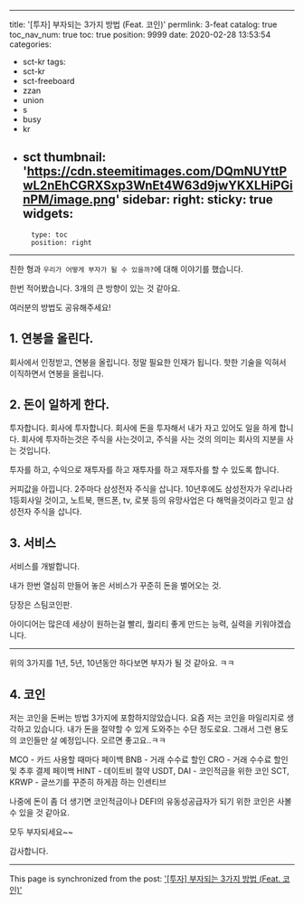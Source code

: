 
---
title: '[투자] 부자되는 3가지 방법 (Feat. 코인)'
permlink: 3-feat
catalog: true
toc_nav_num: true
toc: true
position: 9999
date: 2020-02-28 13:53:54
categories:
- sct-kr
tags:
- sct-kr
- sct-freeboard
- zzan
- union
- s
- busy
- kr
- sct
thumbnail: 'https://cdn.steemitimages.com/DQmNUYttPwL2nEhCGRXSxp3WnEt4W63d9jwYKXLHiPGinPM/image.png'
sidebar:
    right:
        sticky: true
widgets:
    -
        type: toc
        position: right
---


친한 형과  `우리가 어떻게 부자가 될 수 있을까?`에 대해 이야기를 했습니다.

한번 적어봤습니다. 3개의 큰 방향이 있는 것 같아요.

여러분의 방법도 공유해주세요!

## 1. 연봉을 올린다.

회사에서 인정받고, 연봉을 올립니다. 정말 필요한 인재가 됩니다. 핫한 기술을 익혀서 이직하면서 연봉을 올립니다.

## 2. 돈이 일하게 한다.

투자합니다. 회사에 투자합니다. 회사에 돈을 투자해서 내가 자고 있어도 일을 하게 합니다. 회사에 투자하는것은 주식을 사는것이고, 주식을 사는 것의 의미는 회사의 지분을 사는 것입니다.

투자를 하고, 수익으로 재투자를 하고 재투자를 하고 재투자를 할 수 있도록 합니다. 

커피값을 아낍니다. 2주마다 삼성전자 주식을 삽니다. 10년후에도 삼성전자가 우리나라 1등회사일 것이고, 노트북, 핸드폰, tv, 로봇 등의 유망사업은 다 해먹을것이라고 믿고 삼성전자 주식을 삽니다.

## 3. 서비스

서비스를 개발합니다.

내가 한번 열심히 만들어 놓은 서비스가 꾸준히 돈을 벌어오는 것.

당장은 스팀코인판.

아이디어는 많은데 세상이 원하는걸 빨리, 퀄리티 좋게 만드는 능력, 실력을 키워야겠습니다. 

---

위의 3가지를 1년, 5년, 10년동안 하다보면 부자가 될 것 같아요. ㅋㅋ



## 4. 코인

저는 코인을 돈버는 방법 3가지에 포함하지않았습니다. 요즘 저는 코인을 마일리지로 생각하고 있습니다. 내가 돈을 절약할 수 있게 도와주는 수단 정도로요. 그래서 그런 용도의 코인들만 살 예정입니다. 오르면 좋고요..ㅋㅋ 

MCO - 카드 사용할 때마다 페이백
BNB - 거래 수수료 할인
CRO - 거래 수수료 할인 및 추후 결제 페이백
HINT - 데이트비 절약
USDT, DAI - 코인적금을 위한 코인
SCT, KRWP - 글쓰기를 꾸준히 하게끔 하는 인센티브

나중에 돈이 좀 더 생기면
코인적금이나 DEFI의 유동성공급자가 되기 위한 코인은 사볼 수 있을 것 같아요.

모두 부자되세요~~

감사합니다.

- - -

This page is synchronized from the post: ['[투자] 부자되는 3가지 방법 (Feat. 코인)'](https://steemit.com/@jacobyu/3-feat)
